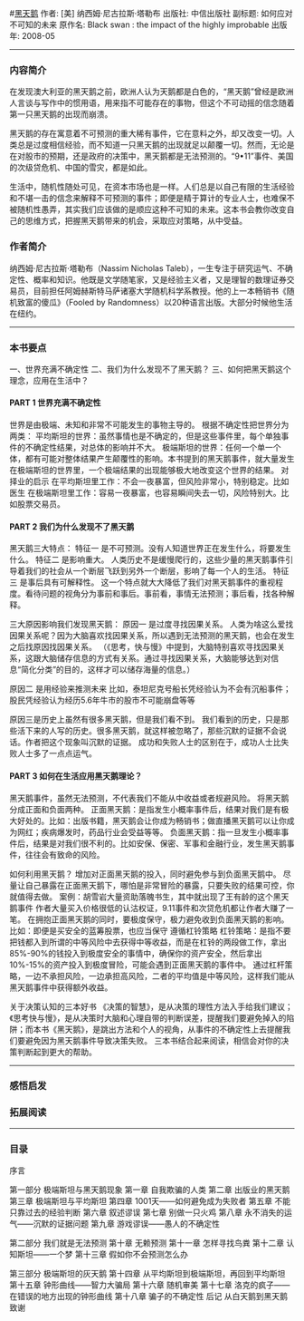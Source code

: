 #[黑天鹅](https://book.douban.com/subject/3025921/)
作者: [美] 纳西姆·尼古拉斯·塔勒布
出版社: 中信出版社
副标题: 如何应对不可知的未来
原作名: Black swan : the impact of the highly improbable
出版年: 2008-05
***
### 内容简介 
在发现澳大利亚的黑天鹅之前，欧洲人认为天鹅都是白色的，“黑天鹅”曾经是欧洲人言谈与写作中的惯用语，用来指不可能存在的事物，但这个不可动摇的信念随着第一只黑天鹅的出现而崩溃。

黑天鹅的存在寓意着不可预测的重大稀有事件，它在意料之外，却又改变一切。人类总是过度相信经验，而不知道一只黑天鹅的出现就足以颠覆一切。然而，无论是在对股市的预期，还是政府的决策中，黑天鹅都是无法预测的。“9•11”事件、美国的次级贷危机、中国的雪灾，都是如此。

生活中，随机性随处可见，在资本市场也是一样。人们总是以自己有限的生活经验和不堪一击的信念来解释不可预测的事件；即便是精于算计的专业人士，也难保不被随机性愚弄，其实我们应该做的是顺应这种不可知的未来。这本书会教你改变自己的思维方式，把握黑天鹅带来的机会，采取应对策略，从中受益。

### 作者简介 
纳西姆·尼古拉斯·塔勒布（Nassim Nicholas Taleb），一生专注于研究运气、不确定性、概率和知识。他既是文学随笔家，又是经验主义者，又是理智的数理证券交易员，目前担任阿姆赫斯特马萨诸塞大学随机科学系教授。他的上一本畅销书《随机致富的傻瓜》（Fooled by Randomness）以20种语言出版。大部分时候他生活在纽约。

***
### 本书要点
一、世界充满不确定性
二、我们为什么发现不了黑天鹅？
三、如何把黑天鹅这个理念，应用在生活中？

#### PART 1  世界充满不确定性
世界是由极端、未知和非常不可能发生的事物主导的。
根据不确定性把世界分为两类：
平均斯坦的世界：虽然事情也是不确定的，但是这些事件里，每个单独事件的不确定性结果，对总体的影响并不大。
极端斯坦的世界：任何一个单一个体，都有可能对整体结果产生颠覆性的影响。本书提到的黑天鹅事件，就大量发生在极端斯坦的世界里，一个极端结果的出现能够极大地改变这个世界的结果。
对择业的启示
在平均斯坦里工作：不会一夜暴富，但风险非常小，特别稳定。比如医生
在极端斯坦里工作：容易一夜暴富，也容易瞬间失去一切，风险特别大。比如股票交易员。

#### PART 2  我们为什么发现不了黑天鹅
黑天鹅三大特点：
特征一 是不可预测。没有人知道世界正在发生什么，将要发生什么。
特征二 是影响重大。
人类历史不是缓慢爬行的，这些少量的黑天鹅事件引导着我们的社会从一个断层飞跃到另外一个断层，影响了每一个人的生活。
特征三 是事后具有可解释性。
这一个特点就大大降低了我们对黑天鹅事件的重视程度。看待问题的视角分为事前和事后。事前看，事情无法预测；事后看，找各种解释。

三大原因影响我们发现黑天鹅：
原因一 是过度寻找因果关系。
人类为啥这么爱找因果关系呢？因为大脑喜欢找因果关系，所以遇到无法预测的黑天鹅，也会在发生之后找原因找因果关系。
（《思考，快与慢》中提到，大脑特别喜欢寻找因果关系，这跟大脑储存信息的方式有关系。通过寻找因果关系，大脑能够达到对信息“简化分类”的目的，这样才可以储存海量的信息。）

原因二 是用经验来推测未来
比如，泰坦尼克号船长凭经验认为不会有沉船事件；股民凭经验认为经历5.6年牛市的股市不可能崩盘等等

原因三是历史上虽然有很多黑天鹅，但是我们看不到。
我们看到的历史，只是那些活下来的人写的历史。很多黑天鹅，就这样被忽略了，那些沉默的证据不会说话。作者把这个现象叫沉默的证据。
成功和失败人士的区别在于，成功人士比失败人士多了一点点运气。

#### PART 3  如何在生活应用黑天鹅理论？
黑天鹅事件，虽然无法预测，不代表我们不能从中收益或者规避风险。
将黑天鹅分成正面和负面两种。
正面黑天鹅：是指发生小概率事件后，结果对我们是有极大好处的。比如：出版书籍，黑天鹅会让你成为畅销书；做直播黑天鹅可以让你成为网红；疾病爆发时，药品行业会受益等等。
负面黑天鹅：指一旦发生小概率事件后，结果是对我们很不利的。比如安保、保密、军事和金融行业，发生黑天鹅事件，往往会有致命的风险。
 
如何利用黑天鹅？
增加对正面黑天鹅的投入，同时避免参与到负面黑天鹅中。
尽量让自己暴露在正面黑天鹅下，哪怕是非常冒险的暴露，只要失败的结果可控，你就值得去做。
案例：胡雪岩大量资助落魄书生，其中就出现了王有龄的这个黑天鹅事件
作者大量买入价格很低的认沽权证，9.11事件和次贷危机都让作者大赚了一笔。
在拥抱正面黑天鹅的同时，要极度保守，极力避免收到负面黑天鹅的影响。比如：即便是买安全的蓝筹股票，也应当保守
遵循杠铃策略
杠铃策略：是指不要把钱都入到所谓的中等风险中去获得中等收益，而是在杠铃的两段做工作，拿出85%-90%的钱投入到极度安全的事情中，确保你的资产安全，然后拿出10%-15%的资产投入到极度冒险，可能会遇到正面黑天鹅的事件中。
通过杠杆策略，一边不承担风险，一边承担高风险，二者的平均值是中等风险，这样我们能从黑天鹅事件中获得额外收益。
 
关于决策认知的三本好书
《决策的智慧》，是从决策的理性方法入手给我们建议；《思考快与慢》，是从决策时大脑和心理自带的判断误差，提醒我们要避免掉入的陷阱；而本书《黑天鹅》，是跳出方法和个人的视角，从事件的不确定性上去提醒我们要避免因为黑天鹅事件导致决策失败。
三本书结合起来阅读，相信会对你的决策判断起到更大的帮助。
***
### 感悟启发
### 拓展阅读
***
### 目录
序言

第一部分 极端斯坦与黑天鹅现象
第一章 自我欺骗的人类
第二章 出版业的黑天鹅
第三章 极端斯坦与平均斯坦
第四章 1001天——如何避免成为失败者
第五章 不能只靠过去的经验判断
第六章 叙述谬误
第七章 别做一只火鸡
第八章 永不消失的运气——沉默的证据问题
第九章 游戏谬误——愚人的不确定性

第二部分 我们就是无法预测
第十章 无赖预测
第十一章 怎样寻找鸟粪
第十二章 认知斯坦——一个梦
第十三章 假如你不会预测怎么办

第三部分 极端斯坦的灰天鹅
第十四章 从平均斯坦到极端斯坦，再回到平均斯坦
第十五章 钟形曲线——智力大骗局
第十六章 随机审美
第十七章 洛克的疯子——在错误的地方出现的钟形曲线
第十八章 骗子的不确定性
后记 从白天鹅到黑天鹅
致谢